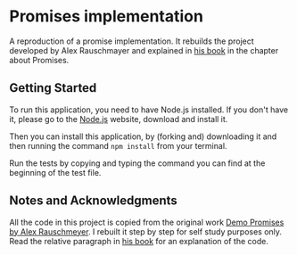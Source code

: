 # Promises implementation

A reproduction of a promise implementation. 
It rebuilds the project developed by Alex Rauschmayer and explained in [his book](http://exploringjs.com/es6/ch_promises.html#sec_demo-promise) in the chapter about Promises. 

## Getting Started

To run this application, you need to have Node.js installed. If you don't have it, please go to the [Node.js](https://nodejs.org/en/) website, download and install it. 

Then you can install this application, by (forking and) downloading it and then running the command `npm install` from your terminal.

Run the tests by copying and typing the command you can find at the beginning of the test file. 

## Notes and Acknowledgments

All the code in this project is copied from the original work [Demo Promises by Alex Rauschmeyer](https://github.com/rauschma/demo_promise). I rebuilt it step by step for self study purposes only.
Read the relative paragraph in [his book](http://exploringjs.com/es6/ch_promises.html#sec_demo-promise) for an explanation of the code.